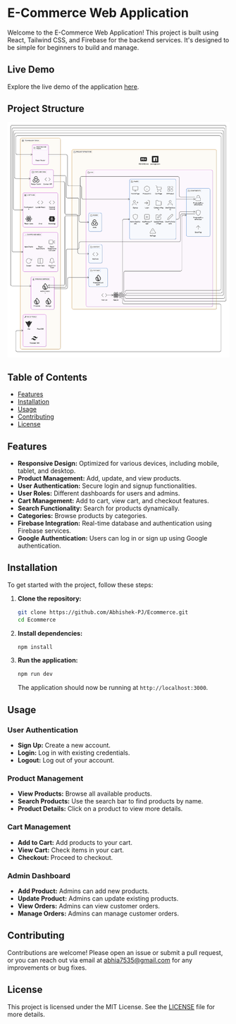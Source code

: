 # E-Commerce Web Application

Welcome to the E-Commerce Web Application! This project is built using React, Tailwind CSS, and Firebase for the backend services. It's designed to be simple for beginners to build and manage.

## Live Demo

Explore the live demo of the application [here](https://e-commerce-nine-rho-52.vercel.app/).

## Project Structure

![Project Structure](./public/img/Ecommerce%20Project%20Structure.png)

## Table of Contents

- [Features](#features)
- [Installation](#installation)
- [Usage](#usage)
- [Contributing](#contributing)
- [License](#license)

## Features

- **Responsive Design:** Optimized for various devices, including mobile, tablet, and desktop.
- **Product Management:** Add, update, and view products.
- **User Authentication:** Secure login and signup functionalities.
- **User Roles:** Different dashboards for users and admins.
- **Cart Management:** Add to cart, view cart, and checkout features.
- **Search Functionality:** Search for products dynamically.
- **Categories:** Browse products by categories.
- **Firebase Integration:** Real-time database and authentication using Firebase services.
- **Google Authentication:** Users can log in or sign up using Google authentication.

## Installation

To get started with the project, follow these steps:

1. **Clone the repository:**

    ```bash
    git clone https://github.com/Abhishek-PJ/Ecommerce.git
    cd Ecommerce
    ```

2. **Install dependencies:**

    ```bash
    npm install
    ```

3. **Run the application:**

    ```bash
    npm run dev
    ```

    The application should now be running at `http://localhost:3000`.

## Usage

### User Authentication

- **Sign Up:** Create a new account.
- **Login:** Log in with existing credentials.
- **Logout:** Log out of your account.

### Product Management

- **View Products:** Browse all available products.
- **Search Products:** Use the search bar to find products by name.
- **Product Details:** Click on a product to view more details.

### Cart Management

- **Add to Cart:** Add products to your cart.
- **View Cart:** Check items in your cart.
- **Checkout:** Proceed to checkout.

### Admin Dashboard

- **Add Product:** Admins can add new products.
- **Update Product:** Admins can update existing products.
- **View Orders:** Admins can view customer orders.
- **Manage Orders:** Admins can manage customer orders.

## Contributing

Contributions are welcome! Please open an issue or submit a pull request, or you can reach out via email at abhia7535@gmail.com for any improvements or bug fixes.

## License

This project is licensed under the MIT License. See the [LICENSE](LICENSE) file for more details.
